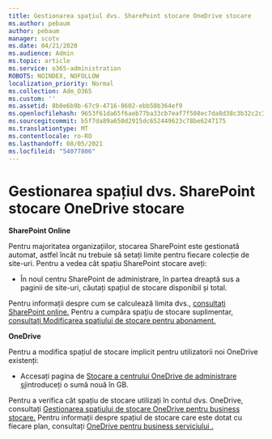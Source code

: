 ```yaml
---
title: Gestionarea spațiul dvs. SharePoint stocare OneDrive stocare
ms.author: pebaum
author: pebaum
manager: scotv
ms.date: 04/21/2020
ms.audience: Admin
ms.topic: article
ms.service: o365-administration
ROBOTS: NOINDEX, NOFOLLOW
localization_priority: Normal
ms.collection: Adm_O365
ms.custom: ''
ms.assetid: 8b0e6b9b-67c9-4716-8602-ebb58b364ef9
ms.openlocfilehash: 9653f61da65f6aeb77ba33cb7eaf7f508ec7da8d38c3b32c2c30ea519d31ada6
ms.sourcegitcommit: b5f7da89a650d2915dc652449623c78be6247175
ms.translationtype: MT
ms.contentlocale: ro-RO
ms.lasthandoff: 08/05/2021
ms.locfileid: "54077806"
---
```

# <a name="manage-your-sharepoint-or-onedrive-storage"></a>Gestionarea spațiul dvs. SharePoint stocare OneDrive stocare

 **SharePoint Online**
  
Pentru majoritatea organizațiilor, stocarea SharePoint este gestionată automat, astfel încât nu trebuie să setați limite pentru fiecare colecție de site-uri. Pentru a vedea cât spațiu SharePoint stocare aveți:
  
- În noul centru SharePoint de administrare, în partea dreaptă sus a paginii de site-uri, căutați spațiul de stocare disponibil și total.
    
Pentru informații despre cum se calculează limita dvs., [consultați SharePoint online.](https://go.microsoft.com/fwlink/p/?LinkID=856113) Pentru a cumpăra spațiu de stocare suplimentar, [consultați Modificarea spațiului de stocare pentru abonament.](https://go.microsoft.com/fwlink/?linkid=866428)
  
 **OneDrive**
  
Pentru a modifica spațiul de stocare implicit pentru utilizatorii noi OneDrive existenți:
  
- Accesați pagina de [Stocare a centrului OneDrive de administrare și](https://admin.onedrive.com/?v=StorageSettings)introduceți o sumă nouă în GB.
    
Pentru a verifica cât spațiu de stocare utilizați în contul dvs. OneDrive, consultați [Gestionarea spațiului de stocare OneDrive pentru business stocare.](https://go.microsoft.com/fwlink/?linkid=866429) Pentru informații despre spațiul de stocare care este dotat cu fiecare plan, consultați [OneDrive pentru business serviciului .](https://go.microsoft.com/fwlink/p/?LinkID=826071)
  

